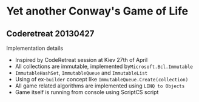 Yet another Conway's Game of Life
=================================

Coderetreat 20130427
--------------------

Implementation details
* Inspired by CodeRetreat session at Kiev 27th of April
* All collections are immutable, implemented by`Microsoft.Bcl.Immutable`
 * `ImmutableHashSet`, `ImmutableQueue` and `ImmutableList`
 * Using of ex-`builder` concept like `ImmutableQueue.Create(collection)`
* All game related algorithms are implemented using `LINQ to Objects`
* Game itself is running from console using ScriptCS script